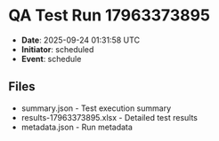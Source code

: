 # QA Test Run 17963373895

- **Date**: 2025-09-24 01:31:58 UTC
- **Initiator**: scheduled
- **Event**: schedule

## Files
- summary.json - Test execution summary
- results-17963373895.xlsx - Detailed test results
- metadata.json - Run metadata
